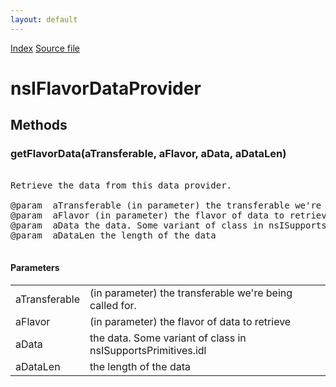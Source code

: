 ```yaml
---
layout: default
---
```

<div id='links'><a href="../index.html">Index</a>
<a href="http://dxr.mozilla.org/mozilla-central/source/widget/nsITransferable.idl">Source file</a>
</div>

# nsIFlavorDataProvider #

## Methods ##

### getFlavorData(aTransferable, aFlavor, aData, aDataLen) ###
<pre>  
Retrieve the data from this data provider.  
  
@param  aTransferable (in parameter) the transferable we're being called for.  
@param  aFlavor (in parameter) the flavor of data to retrieve  
@param  aData the data. Some variant of class in nsISupportsPrimitives.idl  
@param  aDataLen the length of the data  
  
</pre>
#### Parameters ####

<table>

<tr>
<td>aTransferable</td>
<td>(in parameter) the transferable we're being called for.  
</td>
</tr>

<tr>
<td>aFlavor</td>
<td>(in parameter) the flavor of data to retrieve  
</td>
</tr>

<tr>
<td>aData</td>
<td>the data. Some variant of class in nsISupportsPrimitives.idl  
</td>
</tr>

<tr>
<td>aDataLen</td>
<td>the length of the data  
</td>
</tr>

</table>
